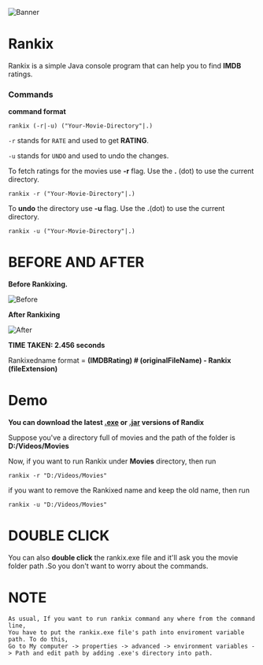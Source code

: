 ![Banner](http://s6.postimg.org/3xisyu8fl/banner.png)
# Rankix
Rankix is a simple Java console program that can help you to find **IMDB** ratings.

### Commands

**command format**
```
rankix (-r|-u) ("Your-Movie-Directory"|.) 
```
`-r` stands for `RATE` and used to get **RATING**.

`-u` stands for `UNDO` and used to undo the changes.



To fetch ratings for the movies use **-r** flag. Use the **.** (dot) to use the current directory.

```
rankix -r ("Your-Movie-Directory"|.) 
```

To **undo** the directory use **-u** flag. Use the **.**(dot) to use the current directory.

```
rankix -u ("Your-Movie-Directory"|.) 
```



BEFORE AND AFTER
================

**Before Rankixing.**

![Before](http://s6.postimg.org/7v62o8v8x/screenshot_1.png)



**After Rankixing**

![After](http://s6.postimg.org/5f49aed69/screenshot_2.png)


**TIME TAKEN: 2.456 seconds**



Rankixedname format = **(IMDBRating) # (originalFileName) - Rankix (fileExtension)**


Demo
====

**You can download the latest [.exe](https://github.com/shifarshifz/Rankix/releases/download/v1.0.0/rankix.exe) or [.jar](https://github.com/shifarshifz/Rankix/releases/download/v1.0.0/rankix.jar) versions of Randix**

Suppose you've a directory full of movies and the path of the folder is **D:/Videos/Movies**

Now, if you want to run Rankix under **Movies** directory, then run 

```
rankix -r "D:/Videos/Movies"
```

if you want to remove the Rankixed name and keep the old name, then run

```
rankix -u "D:/Videos/Movies"
```


DOUBLE CLICK
============
You can also **double click** the rankix.exe file and it'll ask you the movie folder path .So you don't want to worry about the commands.


NOTE
====
```
As usual, If you want to run rankix command any where from the command line, 
You have to put the rankix.exe file's path into enviroment variable path. To do this,
Go to My computer -> properties -> advanced -> environment variables -> Path and edit path by adding .exe's directory into path.
```





	
